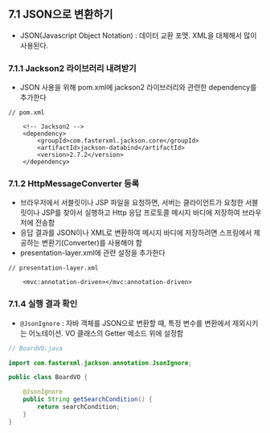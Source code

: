 ## 7.1 JSON으로 변환하기
+ JSON(Javascript Object Notation) : 데이터 교환 포맷. XML을 대체해서 많이 사용된다.

### **7.1.1 Jackson2 라이브러리 내려받기**
+ JSON 사용을 위해 pom.xml에 jackson2 라이브러리와 관련한 dependency를 추가한다
```
// pom.xml

    <!-- Jackson2 -->
    <dependency>
        <groupId>com.fasterxml.jackson.core</groupId>
        <artifactId>jackson-databind</artifactId>
        <version>2.7.2</version>
    </dependency>
```

### **7.1.2 HttpMessageConverter 등록**
+ 브라우저에서 서블릿이나 JSP 파일을 요청하면, 서버는 클라이언트가 요청한 서블릿이나 JSP를 찾아서 실행하고 Http 응답 프로토콜 메시지 바디에 저장하여 브라우저에 전송함
+ 응답 결과를 JSON이나 XML로 변환하여 메시지 바디에 저장하려면 스프링에서 제공하는 변환기(Converter)를 사용해야 함
+ presentation-layer.xml에 관련 설정을 추가한다
```
// presentation-layer.xml

    <mvc:annotation-driven></mvc:annotation-driven>
```

### **7.1.4 실행 결과 확인**
+ `@JsonIgnore` : 자바 객체를 JSON으로 변환할 때, 특정 변수를 변환에서 제외시키는 어노테이션. VO 클래스의 Getter 메소드 위에 설정함
```java
// BoardVO.java

import com.fasterxml.jackson.annotation.JsonIgnore;

public class BoardVO {

    @JsonIgnore
    public String getSearchCondition() {
        return searchCondition;
    }
}
```
